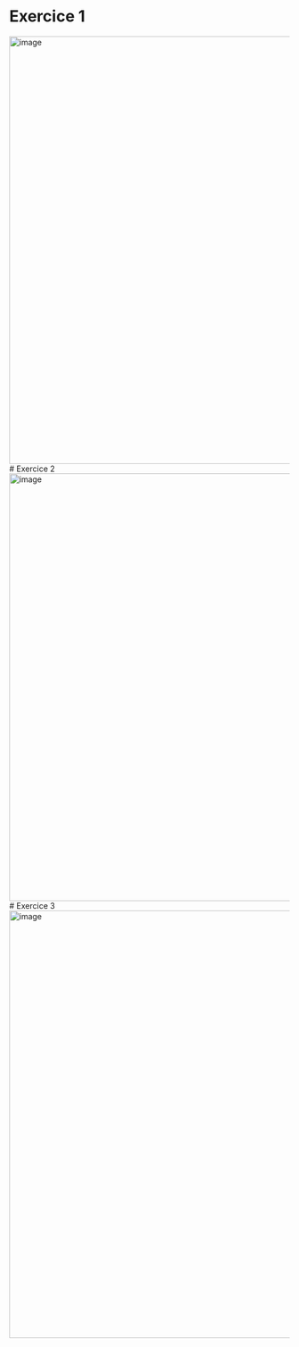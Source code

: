 # Exercice 1
<img width="1366" height="768" alt="image" src="https://github.com/user-attachments/assets/6f87cbd8-6ffb-4b5c-badb-4445c1f9cd99" />
# Exercice 2
<img width="1366" height="768" alt="image" src="https://github.com/user-attachments/assets/2a9d3ac4-9ace-4ab8-bfd9-8f18cd25b233" />
# Exercice 3
<img width="1366" height="768" alt="image" src="https://github.com/user-attachments/assets/139ed637-56bf-4f5b-bb3a-727fad4f4a7f" />


